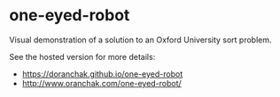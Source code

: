 # one-eyed-robot
Visual demonstration of a solution to an Oxford University sort problem.

See the hosted version for more details:  
* https://doranchak.github.io/one-eyed-robot
* http://www.oranchak.com/one-eyed-robot/

